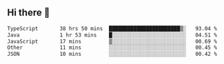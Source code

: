 ## Hi there 👋

<!--
**whirlun/whirlun** is a ✨ _special_ ✨ repository because its `README.md` (this file) appears on your GitHub profile.

Here are some ideas to get you started:

- 🔭 I’m currently working on ...
- 🌱 I’m currently learning ...
- 👯 I’m looking to collaborate on ...
- 🤔 I’m looking for help with ...
- 💬 Ask me about ...
- 📫 How to reach me: ...
- 😄 Pronouns: ...
- ⚡ Fun fact: ...
-->
<!--START_SECTION:waka-->

```txt
TypeScript       38 hrs 50 mins  ███████████████████████▒░   93.04 %
Java             1 hr 53 mins    █░░░░░░░░░░░░░░░░░░░░░░░░   04.51 %
JavaScript       17 mins         ▒░░░░░░░░░░░░░░░░░░░░░░░░   00.69 %
Other            11 mins         ░░░░░░░░░░░░░░░░░░░░░░░░░   00.45 %
JSON             10 mins         ░░░░░░░░░░░░░░░░░░░░░░░░░   00.42 %
```

<!--END_SECTION:waka-->

